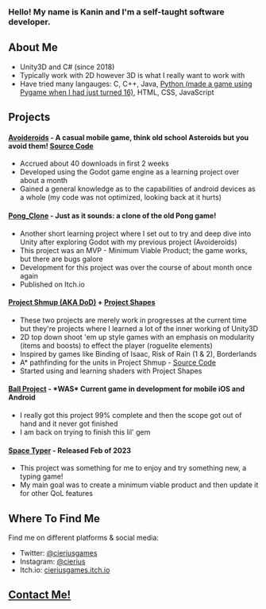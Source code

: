 <h3>Hello! My name is Kanin and I'm a self-taught software developer.</h3>

<h2>About Me</h2>

- Unity3D and C# (since 2018)
- Typically work with 2D however 3D is what I really want to work with
- Have tried many langauges: C, C++, Java, <a href="https://gamejolt.com/games/safe-sound/121519">Python (made a game using Pygame when I had just turned 16)</a>, HTML, CSS, JavaScript

<h2>Projects</h2>
<h4><a href="https://play.google.com/store/apps/details?id=org.CieriusGames.Avoideroids&hl=en_US&gl=US">Avoideroids</a> - A casual mobile game, think old school Asteroids but you avoid them! <a href="https://github.com/cierius/Avoideroids">Source Code</a></h4>

- Accrued about 40 downloads in first 2 weeks
- Developed using the Godot game engine as a learning project over about a month
- Gained a general knowledge as to the capabilities of android devices as a whole (my code was not optimized, looking back at it hurts)


<h4><a href="https://cieriusgames.itch.io/pong-clone">Pong_Clone</a> - Just as it sounds: a clone of the old Pong game!</h4>

- Another short learning project where I set out to try and deep dive into Unity after exploring Godot with my previous project (Avoideroids)
- This project was an MVP - Minimum Viable Product; the game works, but there are bugs galore
- Development for this project was over the course of about month once again
- Published on Itch.io 


<h4><a href="https://github.com/cierius/DoD">Project Shmup (AKA DoD)</a> + <a href="">Project Shapes</a></h4>

- These two projects are merely work in progresses at the current time but they're projects where I learned a lot of the inner working of Unity3D
- 2D top down shoot 'em up style games with an emphasis on modularity (items and boosts) to effect the player (roguelite elements)
- Inspired by games like Binding of Isaac, Risk of Rain (1 & 2), Borderlands
- A* pathfinding for the units in Project Shmup - <a href="https://github.com/cierius/DoD/blob/main/Shmup/Assets/Scripts/Enemy%20Related%20Scripts/AIManager.cs">Source Code</a>
- Started using and learning shaders with Project Shapes


<h4><a href="">Ball Project</a> - *WAS* Current game in development for mobile iOS and Android</h4>

- I really got this project 99% complete and then the scope got out of hand and it never got finished
- I am back on trying to finish this lil' gem


<h4><a href="https://cieriusgames.itch.io/space-typer">Space Typer</a> - Released Feb of 2023</h4>

- This project was something for me to enjoy and try something new, a typing game!
- My main goal was to create a minimum viable product and then update it for other QoL features



<h2>Where To Find Me</h2>
Find me on different platforms & social media:

- Twitter: <a href="https://twitter.com/CieriusGames">@cieriusgames</a>
- Instagram: <a href="https://www.instagram.com/cierius_art/">@cierius</a>
- Itch.io: <a href="https://cieriusgames.itch.io/">cieriusgames.itch.io</a>

<h2><a href="mailto: kanin.mann00@gmail.com">Contact Me!</a></h2>
<!---
cierius/cierius is a ✨ special ✨ repository because its `README.md` (this file) appears on your GitHub profile.
You can click the Preview link to take a look at your changes.
--->
